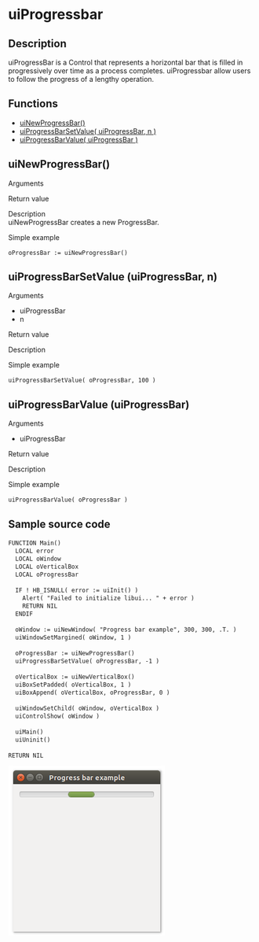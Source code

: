 # **uiProgressbar**

## Description
uiProgressBar is a Control that represents a horizontal bar that is filled in progressively over time as a process completes.
uiProgressbar allow users to follow the progress of a lengthy operation.

## Functions
- [uiNewProgressBar()](#uinewprogressbar)
- [uiProgressBarSetValue( uiProgressBar, n )](#uiprogressbarsetvalue-uiprogressbar-n)
- [uiProgressBarValue( uiProgressBar )](#uiprogressbarvalue-uiprogressbar)

## uiNewProgressBar()
Arguments

Return value

Description <br>
uiNewProgressBar creates a new ProgressBar.

Simple example
```harbour
oProgressBar := uiNewProgressBar()
```
## uiProgressBarSetValue (uiProgressBar, n)
Arguments
- uiProgressBar
- n

Return value

Description

Simple example
```harbour
uiProgressBarSetValue( oProgressBar, 100 )
```
## uiProgressBarValue (uiProgressBar)
Arguments
- uiProgressBar

Return value

Description

Simple example
```harbour
uiProgressBarValue( oProgressBar )
```
## Sample source code
```harbour
FUNCTION Main()
  LOCAL error
  LOCAL oWindow
  LOCAL oVerticalBox
  LOCAL oProgressBar

  IF ! HB_ISNULL( error := uiInit() )
    Alert( "Failed to initialize libui... " + error )
    RETURN NIL
  ENDIF

  oWindow := uiNewWindow( "Progress bar example", 300, 300, .T. )
  uiWindowSetMargined( oWindow, 1 )

  oProgressBar := uiNewProgressBar()
  uiProgressBarSetValue( oProgressBar, -1 )

  oVerticalBox := uiNewVerticalBox()
  uiBoxSetPadded( oVerticalBox, 1 )
  uiBoxAppend( oVerticalBox, oProgressBar, 0 )

  uiWindowSetChild( oWindow, oVerticalBox )
  uiControlShow( oWindow )

  uiMain()
  uiUninit()

RETURN NIL
```
![Linux](ss/progressbar_01.png "With family Linux Ubuntu desktop, based on GNOME")
